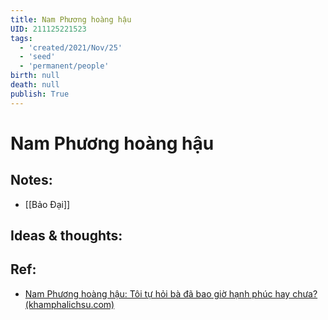 ```yaml
---
title: Nam Phương hoàng hậu
UID: 211125221523
tags:
  - 'created/2021/Nov/25'
  - 'seed'
  - 'permanent/people'
birth: null
death: null
publish: True
---
```

# Nam Phương hoàng hậu

## Notes:
- [[Bảo Đại]]

## Ideas & thoughts:
## Ref:
- [Nam Phương hoàng hậu: Tôi tự hỏi bà đã bao giờ hạnh phúc hay chưa? (khamphalichsu.com)](https://khamphalichsu.com/nam-phuong-hoang-hau-n294.html)